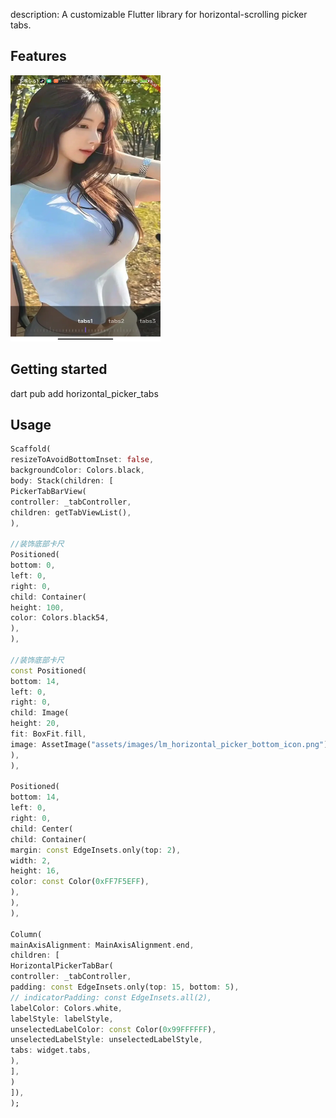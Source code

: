 description: A customizable Flutter library for horizontal-scrolling picker tabs.

## Features

<img src="https://raw.githubusercontent.com/aigongzuo/horizontal_picker_tabs/main/img_0.webp" width="240px" height="426px"/>

## Getting started

dart pub add horizontal_picker_tabs

## Usage

```dart
Scaffold(
resizeToAvoidBottomInset: false,
backgroundColor: Colors.black,
body: Stack(children: [
PickerTabBarView(
controller: _tabController,
children: getTabViewList(),
),

//装饰底部卡尺
Positioned(
bottom: 0,
left: 0,
right: 0,
child: Container(
height: 100,
color: Colors.black54,
),
),

//装饰底部卡尺
const Positioned(
bottom: 14,
left: 0,
right: 0,
child: Image(
height: 20,
fit: BoxFit.fill,
image: AssetImage("assets/images/lm_horizontal_picker_bottom_icon.png"),
),
),

Positioned(
bottom: 14,
left: 0,
right: 0,
child: Center(
child: Container(
margin: const EdgeInsets.only(top: 2),
width: 2,
height: 16,
color: const Color(0xFF7F5EFF),
),
),
),

Column(
mainAxisAlignment: MainAxisAlignment.end,
children: [
HorizontalPickerTabBar(
controller: _tabController,
padding: const EdgeInsets.only(top: 15, bottom: 5),
// indicatorPadding: const EdgeInsets.all(2),
labelColor: Colors.white,
labelStyle: labelStyle,
unselectedLabelColor: const Color(0x99FFFFFF),
unselectedLabelStyle: unselectedLabelStyle,
tabs: widget.tabs,
),
],
)
]),
);
```

